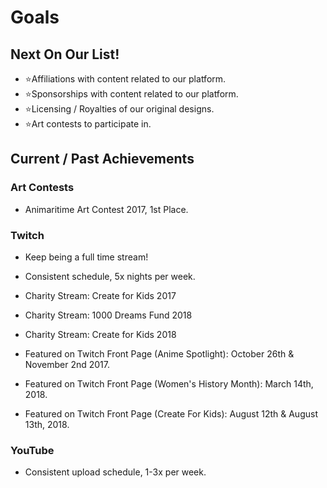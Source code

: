 # Goals

## Next On Our List!
- ⭐Affiliations with content related to our platform.
- ⭐Sponsorships with content related to our platform.
- ⭐Licensing / Royalties of our original designs.
- ⭐Art contests to participate in.


## Current / Past Achievements 

### Art Contests 
- Animaritime Art Contest 2017, 1st Place.

### Twitch 
- Keep being a full time stream!
- Consistent schedule, 5x nights per week.

- Charity Stream: Create for Kids 2017
- Charity Stream: 1000 Dreams Fund 2018
- Charity Stream: Create for Kids 2018

- Featured on Twitch Front Page (Anime Spotlight): October 26th & November 2nd 2017.
- Featured on Twitch Front Page (Women's History Month): March 14th, 2018.
- Featured on Twitch Front Page (Create For Kids): August 12th & August 13th, 2018.

### YouTube
- Consistent upload schedule, 1-3x per week.